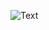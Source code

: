![Text](https://readme-typing-svg.herokuapp.com/?color=FFFFF&size=24&center=true&vCenter=true&width=320&height=50&lines=Welcome,%20script%20kiddie)
